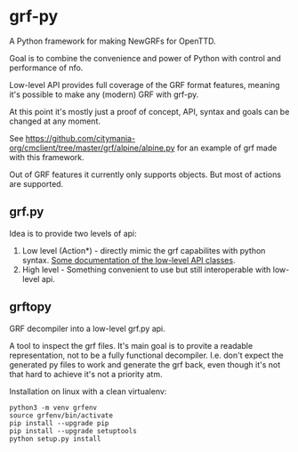 # grf-py
A Python framework for making NewGRFs for OpenTTD.

Goal is to combine the convenience and power of Python with control and performance of nfo.

Low-level API provides full coverage of the GRF format features, meaning it's possible to make any (modern) GRF with grf-py.

At this point it's mostly just a proof of concept, API, syntax and goals can be changed at any moment.

See https://github.com/citymania-org/cmclient/tree/master/grf/alpine/alpine.py for an example of grf made with this framework.

Out of GRF features it currently only supports objects. But most of actions are supported.

## grf.py

Idea is to provide two levels of api:

1) Low level (Action*) - directly mimic the grf capabilites with python syntax.
[Some documentation of the low-level API classes](docs/low_level.md).
2) High level - Something convenient to use but still interoperable with low-level api.

## grftopy 

GRF decompiler into a low-level grf.py api.

A tool to inspect the grf files. It's main goal is to provite a readable representation, not to be a fully functional decompiler. I.e. don't expect the generated py files to work and generate the grf back, even though it's not that hard to achieve it's not a priority atm.

Installation on linux with a clean virtualenv:
```
python3 -m venv grfenv
source grfenv/bin/activate
pip install --upgrade pip
pip install --upgrade setuptools
python setup.py install
```
